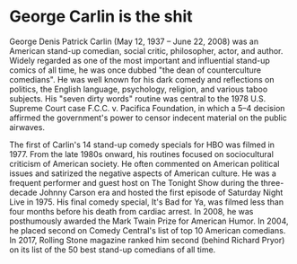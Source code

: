 # George Carlin is the shit

George Denis Patrick Carlin (May 12, 1937 – June 22, 2008) was an American stand-up comedian, social critic, philosopher, actor, and author. Widely regarded as one of the most important and influential stand-up comics of all time, he was once dubbed "the dean of counterculture comedians". He was well known for his dark comedy and reflections on politics, the English language, psychology, religion, and various taboo subjects. His "seven dirty words" routine was central to the 1978 U.S. Supreme Court case F.C.C. v. Pacifica Foundation, in which a 5–4 decision affirmed the government's power to censor indecent material on the public airwaves.

The first of Carlin's 14 stand-up comedy specials for HBO was filmed in 1977. From the late 1980s onward, his routines focused on sociocultural criticism of American society. He often commented on American political issues and satirized the negative aspects of American culture. He was a frequent performer and guest host on The Tonight Show during the three-decade Johnny Carson era and hosted the first episode of Saturday Night Live in 1975. His final comedy special, It's Bad for Ya, was filmed less than four months before his death from cardiac arrest. In 2008, he was posthumously awarded the Mark Twain Prize for American Humor. In 2004, he placed second on Comedy Central's list of top 10 American comedians. In 2017, Rolling Stone magazine ranked him second (behind Richard Pryor) on its list of the 50 best stand-up comedians of all time.
